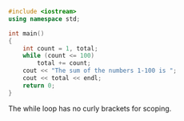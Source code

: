 ```cpp
#include <iostream>
using namespace std;

int main()
{
    int count = 1, total;
    while (count <= 100)
        total += count;
    cout << "The sum of the numbers 1-100 is ";
    cout << total << endl;
    return 0;
}

```

 The while loop has no curly brackets for scoping.